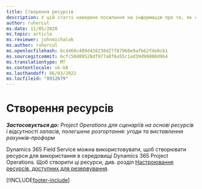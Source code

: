 ```yaml
---
title: Створення ресурсів
description: У цій статті наведено посилання на інформацію про те, як створити книжкові ресурси.
author: ruhercul
ms.date: 11/05/2020
ms.topic: article
ms.reviewer: johnmichalak
ms.author: ruhercul
ms.openlocfilehash: bcd460c489d428238d27f87968e9afb62fde0cb1
ms.sourcegitcommit: 6cfc50d89528df977a8f6a55c1ad39d99800d9b4
ms.translationtype: MT
ms.contentlocale: uk-UA
ms.lasthandoff: 06/03/2022
ms.locfileid: "8912679"
---
```

# <a name="create-resources"></a>Створення ресурсів

_**Застосовується до:** Project Operations для сценаріїв на основі ресурсів і відсутності запасів, полегшене розгортання: угоди та виставлення рахунків-проформ_

Dynamics 365 Field Service можна використовувати, щоб створювати ресурси для використання в середовищі Dynamics 365 Project Operations. Щоб створити ці ресурси, див. розділ [Настроювання ресурсів, доступних для резервування](/dynamics365/field-service/set-up-bookable-resources).


[!INCLUDE[footer-include](../includes/footer-banner.md)]